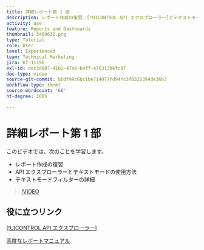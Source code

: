 ```yaml
---
title: 詳細レポート第 1 部
description: レポート作成の復習、[!UICONTROL API エクスプローラー]とテキストモードの紹介、テキストモードフィルターの詳細について確認します。
activity: use
feature: Reports and Dashboards
thumbnail: 3409632.png
type: Tutorial
role: User
level: Experienced
team: Technical Marketing
jira: KT-11196
exl-id: dec3d807-41b2-47a6-b4ff-476313b6fc07
doc-type: video
source-git-commit: bbdf99c6bc1be714077fd94fc3f8325394de36b3
workflow-type: tm+mt
source-wordcount: '66'
ht-degree: 100%

---
```


# 詳細レポート第 1 部

このビデオでは、次のことを学習します。

* レポート作成の復習
* API エクスプローラーとテキストモードの使用方法
* テキストモードフィルターの詳細

>[!VIDEO](https://video.tv.adobe.com/v/3409632/?quality=12&learn=on&enablevpops=1)

## 役に立つリンク

[[!UICONTROL API エクスプローラー]](https://developer.adobe.com/workfront/api-explorer/)

[高度なレポートマニュアル](/help/assets/advanced-reporting-manual.pdf)
